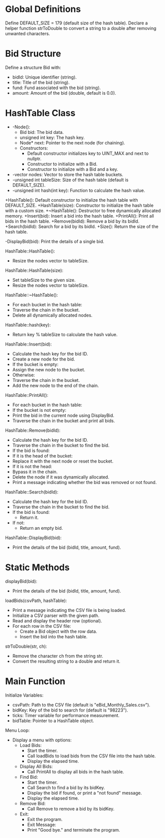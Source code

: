 # Global Definitions
Define DEFAULT_SIZE = 179 (default size of the hash table).
Declare a helper function strToDouble to convert a string to a double after removing unwanted characters.

# Bid Structure
Define a structure Bid with:
- bidId: Unique identifier (string).
- title: Title of the bid (string).
- fund: Fund associated with the bid (string).
- amount: Amount of the bid (double, default is 0.0).

# HashTable Class
- -Node():
  - Bid bid: The bid data.
  - unsigned int key: The hash key.
  - Node* next: Pointer to the next node (for chaining).
  - Constructors:
    - Default constructor initializes key to UINT_MAX and next to nullptr.
    - Constructor to initialize with a Bid.
    - Constructor to initialize with a Bid and a key.
- -vector<Node> nodes: Vector to store the hash table buckets.
- -unsigned int tableSize: Size of the hash table (default is DEFAULT_SIZE).
- -unsigned int hash(int key): Function to calculate the hash value.

+HashTable(): Default constructor to initialize the hash table with DEFAULT_SIZE.
+HashTable(size): Constructor to initialize the hash table with a custom size.
+~HashTable(): Destructor to free dynamically allocated memory.
+Insert(bid): Insert a bid into the hash table.
+PrintAll(): Print all bids in the hash table.
+Remove(bidId): Remove a bid by its bidId.
+Search(bidId): Search for a bid by its bidId.
+Size(): Return the size of the hash table.

-DisplayBid(bid): Print the details of a single bid.

HashTable::HashTable():
- Resize the nodes vector to tableSize.

HashTable::HashTable(size):
- Set tableSize to the given size.
- Resize the nodes vector to tableSize.

HashTable::~HashTable():
- For each bucket in the hash table:
- Traverse the chain in the bucket.
- Delete all dynamically allocated nodes.

HashTable::hash(key):
- Return key % tableSize to calculate the hash value.

HashTable::Insert(bid):
- Calculate the hash key for the bid ID.
- Create a new node for the bid.
- If the bucket is empty:
- Assign the new node to the bucket.
- Otherwise:
- Traverse the chain in the bucket.
- Add the new node to the end of the chain.

HashTable::PrintAll():
- For each bucket in the hash table:
- If the bucket is not empty:
- Print the bid in the current node using DisplayBid.
- Traverse the chain in the bucket and print all bids.

HashTable::Remove(bidId):
- Calculate the hash key for the bid ID.
- Traverse the chain in the bucket to find the bid.
- If the bid is found:
- If it is the head of the bucket:
- Replace it with the next node or reset the bucket.
- If it is not the head:
- Bypass it in the chain.
- Delete the node if it was dynamically allocated.
- Print a message indicating whether the bid was removed or not found.

HashTable::Search(bidId):
- Calculate the hash key for the bid ID.
- Traverse the chain in the bucket to find the bid.
- If the bid is found:
  - Return it.
- If not:
  - Return an empty bid.

HashTable::DisplayBid(bid):
- Print the details of the bid (bidId, title, amount, fund).

# Static Methods
displayBid(bid):
- Print the details of the bid (bidId, title, amount, fund).

loadBids(csvPath, hashTable):
- Print a message indicating the CSV file is being loaded.
- Initialize a CSV parser with the given path.
- Read and display the header row (optional).
- For each row in the CSV file:
  - Create a Bid object with the row data.
  - Insert the bid into the hash table.

strToDouble(str, ch):
- Remove the character ch from the string str.
- Convert the resulting string to a double and return it.

# Main Function
Initialize Variables:
- csvPath: Path to the CSV file (default is "eBid_Monthly_Sales.csv").
- bidKey: Key of the bid to search for (default is "98223").
- ticks: Timer variable for performance measurement.
- bidTable: Pointer to a HashTable object.

Menu Loop:
- Display a menu with options:
  - Load Bids:
    - Start the timer.
    - Call loadBids to load bids from the CSV file into the hash table.
    - Display the elapsed time.
  - Display All Bids:
    - Call PrintAll to display all bids in the hash table.
  - Find Bid:
    - Start the timer.
    - Call Search to find a bid by its bidKey.
    - Display the bid if found, or print a "not found" message.
    - Display the elapsed time.
  - Remove Bid:
    - Call Remove to remove a bid by its bidKey.
  - Exit:
    - Exit the program.
    - Exit Message:
    - Print "Good bye." and terminate the program.